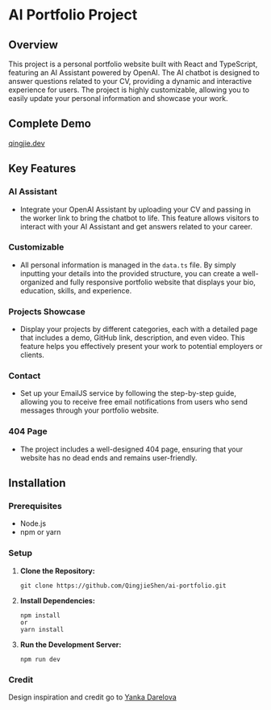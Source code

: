 # AI Portfolio Project

## Overview
This project is a personal portfolio website built with React and TypeScript, featuring an AI Assistant powered by OpenAI. The AI chatbot is designed to answer questions related to your CV, providing a dynamic and interactive experience for users. The project is highly customizable, allowing you to easily update your personal information and showcase your work.

## Complete Demo
[qingjie.dev](https://qingjie.dev/)

## Key Features
### AI Assistant
- Integrate your OpenAI Assistant by uploading your CV and passing in the worker link to bring the chatbot to life. This feature allows visitors to interact with your AI Assistant and get answers related to your career.

### Customizable
- All personal information is managed in the `data.ts` file. By simply inputting your details into the provided structure, you can create a well-organized and fully responsive portfolio website that displays your bio, education, skills, and experience.

### Projects Showcase
- Display your projects by different categories, each with a detailed page that includes a demo, GitHub link, description, and even video. This feature helps you effectively present your work to potential employers or clients.

### Contact
- Set up your EmailJS service by following the step-by-step guide, allowing you to receive free email notifications from users who send messages through your portfolio website.

### 404 Page
- The project includes a well-designed 404 page, ensuring that your website has no dead ends and remains user-friendly.

## Installation

### Prerequisites
- Node.js
- npm or yarn

### Setup
1. **Clone the Repository:**
   ```
   git clone https://github.com/QingjieShen/ai-portfolio.git
   ```
2. **Install Dependencies:**
   ```
   npm install
   or
   yarn install
   ```
3. **Run the Development Server:**
   ```
   npm run dev
   ```

### Credit
Design inspiration and credit go to [Yanka Darelova](https://www.figma.com/@darelova)
